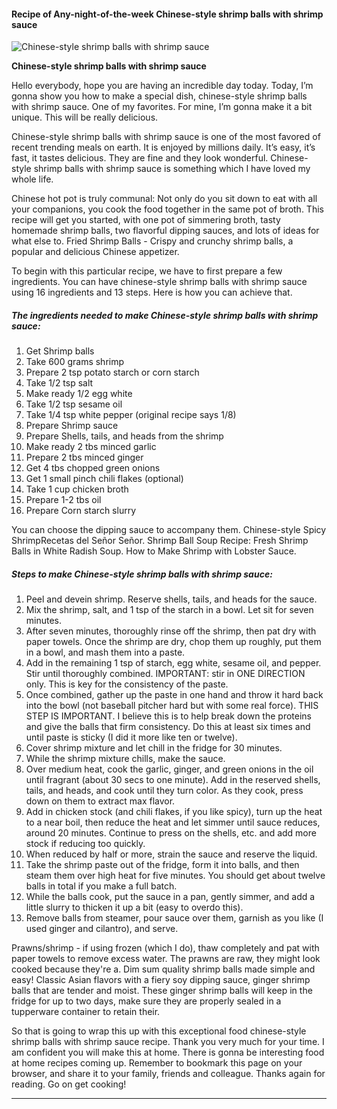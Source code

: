             

#### Recipe of Any-night-of-the-week Chinese-style shrimp balls with shrimp sauce

![Chinese-style shrimp balls with shrimp sauce](https://img-global.cpcdn.com/recipes/9c3e8f0476e0fefb/751x532cq70/chinese-style-shrimp-balls-with-shrimp-sauce-recipe-main-photo.jpg)

**Chinese-style shrimp balls with shrimp sauce**

Hello everybody, hope you are having an incredible day today. Today, I’m gonna show you how to make a special dish, chinese-style shrimp balls with shrimp sauce. One of my favorites. For mine, I’m gonna make it a bit unique. This will be really delicious.

Chinese-style shrimp balls with shrimp sauce is one of the most favored of recent trending meals on earth. It is enjoyed by millions daily. It’s easy, it’s fast, it tastes delicious. They are fine and they look wonderful. Chinese-style shrimp balls with shrimp sauce is something which I have loved my whole life.

Chinese hot pot is truly communal: Not only do you sit down to eat with all your companions, you cook the food together in the same pot of broth. This recipe will get you started, with one pot of simmering broth, tasty homemade shrimp balls, two flavorful dipping sauces, and lots of ideas for what else to. Fried Shrimp Balls - Crispy and crunchy shrimp balls, a popular and delicious Chinese appetizer.

To begin with this particular recipe, we have to first prepare a few ingredients. You can have chinese-style shrimp balls with shrimp sauce using 16 ingredients and 13 steps. Here is how you can achieve that.

##### The ingredients needed to make Chinese-style shrimp balls with shrimp sauce:

1.  Get Shrimp balls
2.  Take 600 grams shrimp
3.  Prepare 2 tsp potato starch or corn starch
4.  Take 1/2 tsp salt
5.  Make ready 1/2 egg white
6.  Take 1/2 tsp sesame oil
7.  Take 1/4 tsp white pepper (original recipe says 1/8)
8.  Prepare Shrimp sauce
9.  Prepare Shells, tails, and heads from the shrimp
10.  Make ready 2 tbs minced garlic
11.  Prepare 2 tbs minced ginger
12.  Get 4 tbs chopped green onions
13.  Get 1 small pinch chili flakes (optional)
14.  Take 1 cup chicken broth
15.  Prepare 1-2 tbs oil
16.  Prepare Corn starch slurry

You can choose the dipping sauce to accompany them. Chinese-style Spicy ShrimpRecetas del Señor Señor. Shrimp Ball Soup Recipe: Fresh Shrimp Balls in White Radish Soup. How to Make Shrimp with Lobster Sauce.

##### Steps to make Chinese-style shrimp balls with shrimp sauce:

1.  Peel and devein shrimp. Reserve shells, tails, and heads for the sauce.
2.  Mix the shrimp, salt, and 1 tsp of the starch in a bowl. Let sit for seven minutes.
3.  After seven minutes, thoroughly rinse off the shrimp, then pat dry with paper towels. Once the shrimp are dry, chop them up roughly, put them in a bowl, and mash them into a paste.
4.  Add in the remaining 1 tsp of starch, egg white, sesame oil, and pepper. Stir until thoroughly combined. IMPORTANT: stir in ONE DIRECTION only. This is key for the consistency of the paste.
5.  Once combined, gather up the paste in one hand and throw it hard back into the bowl (not baseball pitcher hard but with some real force). THIS STEP IS IMPORTANT. I believe this is to help break down the proteins and give the balls that firm consistency. Do this at least six times and until paste is sticky (I did it more like ten or twelve).
6.  Cover shrimp mixture and let chill in the fridge for 30 minutes.
7.  While the shrimp mixture chills, make the sauce.
8.  Over medium heat, cook the garlic, ginger, and green onions in the oil until fragrant (about 30 secs to one minute). Add in the reserved shells, tails, and heads, and cook until they turn color. As they cook, press down on them to extract max flavor.
9.  Add in chicken stock (and chili flakes, if you like spicy), turn up the heat to a near boil, then reduce the heat and let simmer until sauce reduces, around 20 minutes. Continue to press on the shells, etc. and add more stock if reducing too quickly.
10.  When reduced by half or more, strain the sauce and reserve the liquid.
11.  Take the shrimp paste out of the fridge, form it into balls, and then steam them over high heat for five minutes. You should get about twelve balls in total if you make a full batch.
12.  While the balls cook, put the sauce in a pan, gently simmer, and add a little slurry to thicken it up a bit (easy to overdo this).
13.  Remove balls from steamer, pour sauce over them, garnish as you like (I used ginger and cilantro), and serve.

Prawns/shrimp - if using frozen (which I do), thaw completely and pat with paper towels to remove excess water. The prawns are raw, they might look cooked because they're a. Dim sum quality shrimp balls made simple and easy! Classic Asian flavors with a fiery soy dipping sauce, ginger shrimp balls that are tender and moist. These ginger shrimp balls will keep in the fridge for up to two days, make sure they are properly sealed in a tupperware container to retain their.

So that is going to wrap this up with this exceptional food chinese-style shrimp balls with shrimp sauce recipe. Thank you very much for your time. I am confident you will make this at home. There is gonna be interesting food at home recipes coming up. Remember to bookmark this page on your browser, and share it to your family, friends and colleague. Thanks again for reading. Go on get cooking!

* * *